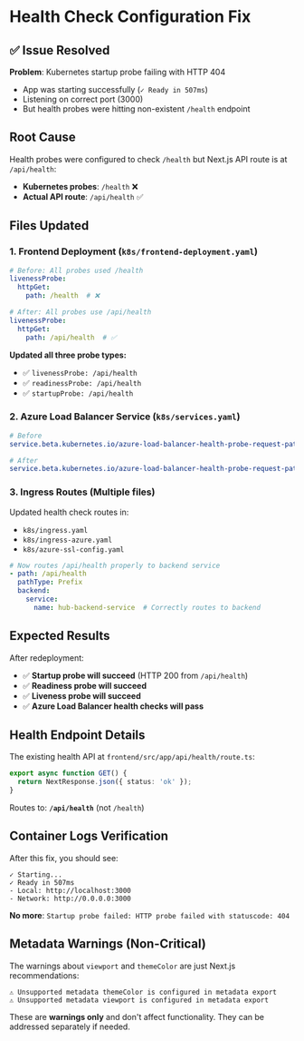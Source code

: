 # Health Check Configuration Fix

## ✅ Issue Resolved

**Problem**: Kubernetes startup probe failing with HTTP 404
- App was starting successfully (`✓ Ready in 507ms`)
- Listening on correct port (3000)
- But health probes were hitting non-existent `/health` endpoint

## Root Cause

Health probes were configured to check `/health` but Next.js API route is at `/api/health`:

- **Kubernetes probes**: `/health` ❌
- **Actual API route**: `/api/health` ✅

## Files Updated

### 1. Frontend Deployment (`k8s/frontend-deployment.yaml`)
```yaml
# Before: All probes used /health
livenessProbe:
  httpGet:
    path: /health  # ❌

# After: All probes use /api/health  
livenessProbe:
  httpGet:
    path: /api/health  # ✅
```

**Updated all three probe types:**
- ✅ `livenessProbe: /api/health`
- ✅ `readinessProbe: /api/health` 
- ✅ `startupProbe: /api/health`

### 2. Azure Load Balancer Service (`k8s/services.yaml`)
```yaml
# Before
service.beta.kubernetes.io/azure-load-balancer-health-probe-request-path: "/"

# After  
service.beta.kubernetes.io/azure-load-balancer-health-probe-request-path: "/api/health"
```

### 3. Ingress Routes (Multiple files)
Updated health check routes in:
- `k8s/ingress.yaml`
- `k8s/ingress-azure.yaml` 
- `k8s/azure-ssl-config.yaml`

```yaml
# Now routes /api/health properly to backend service
- path: /api/health
  pathType: Prefix
  backend:
    service:
      name: hub-backend-service  # Correctly routes to backend
```

## Expected Results

After redeployment:
- ✅ **Startup probe will succeed** (HTTP 200 from `/api/health`)
- ✅ **Readiness probe will succeed** 
- ✅ **Liveness probe will succeed**
- ✅ **Azure Load Balancer health checks will pass**

## Health Endpoint Details

The existing health API at `frontend/src/app/api/health/route.ts`:
```typescript
export async function GET() {
  return NextResponse.json({ status: 'ok' });
}
```

Routes to: **`/api/health`** (not `/health`)

## Container Logs Verification

After this fix, you should see:
```
✓ Starting...
✓ Ready in 507ms
- Local: http://localhost:3000
- Network: http://0.0.0.0:3000
```

**No more**: `Startup probe failed: HTTP probe failed with statuscode: 404`

## Metadata Warnings (Non-Critical)

The warnings about `viewport` and `themeColor` are just Next.js recommendations:
```
⚠ Unsupported metadata themeColor is configured in metadata export
⚠ Unsupported metadata viewport is configured in metadata export  
```

These are **warnings only** and don't affect functionality. They can be addressed separately if needed.